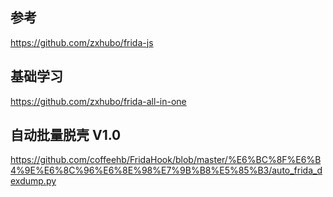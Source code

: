 ## 参考
https://github.com/zxhubo/frida-js

## 基础学习
https://github.com/zxhubo/frida-all-in-one

## 自动批量脱壳 V1.0
https://github.com/coffeehb/FridaHook/blob/master/%E6%BC%8F%E6%B4%9E%E6%8C%96%E6%8E%98%E7%9B%B8%E5%85%B3/auto_frida_dexdump.py

